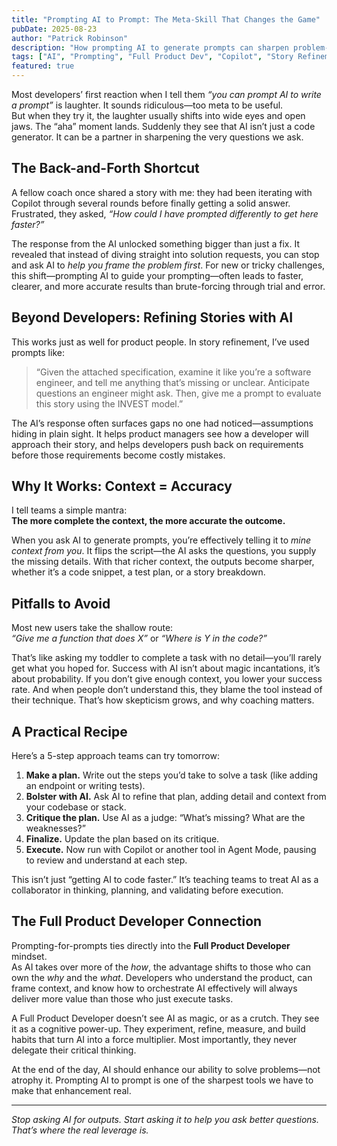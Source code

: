 ```yaml
---
title: "Prompting AI to Prompt: The Meta-Skill That Changes the Game"
pubDate: 2025-08-23
author: "Patrick Robinson"
description: "How prompting AI to generate prompts can sharpen problem-solving, improve story refinement, and unlock better outcomes for developers and product teams alike."
tags: ["AI", "Prompting", "Full Product Dev", "Copilot", "Story Refinement"]
featured: true
---
```


Most developers’ first reaction when I tell them *“you can prompt AI to write a prompt”* is laughter. It sounds ridiculous—too meta to be useful.  
But when they try it, the laughter usually shifts into wide eyes and open jaws. The “aha” moment lands. Suddenly they see that AI isn’t just a code generator. It can be a partner in sharpening the very questions we ask.

## The Back-and-Forth Shortcut

A fellow coach once shared a story with me: they had been iterating with Copilot through several rounds before finally getting a solid answer. Frustrated, they asked, *“How could I have prompted differently to get here faster?”*  

The response from the AI unlocked something bigger than just a fix. It revealed that instead of diving straight into solution requests, you can stop and ask AI to *help you frame the problem first*. For new or tricky challenges, this shift—prompting AI to guide your prompting—often leads to faster, clearer, and more accurate results than brute-forcing through trial and error.

## Beyond Developers: Refining Stories with AI

This works just as well for product people. In story refinement, I’ve used prompts like:  

> “Given the attached specification, examine it like you’re a software engineer, and tell me anything that’s missing or unclear. Anticipate questions an engineer might ask. Then, give me a prompt to evaluate this story using the INVEST model.”  

The AI’s response often surfaces gaps no one had noticed—assumptions hiding in plain sight. It helps product managers see how a developer will approach their story, and helps developers push back on requirements before those requirements become costly mistakes.

## Why It Works: Context = Accuracy

I tell teams a simple mantra:  
**The more complete the context, the more accurate the outcome.**

When you ask AI to generate prompts, you’re effectively telling it to *mine context from you*. It flips the script—the AI asks the questions, you supply the missing details. With that richer context, the outputs become sharper, whether it’s a code snippet, a test plan, or a story breakdown.

## Pitfalls to Avoid

Most new users take the shallow route:  
*“Give me a function that does X”* or *“Where is Y in the code?”*  

That’s like asking my toddler to complete a task with no detail—you’ll rarely get what you hoped for. Success with AI isn’t about magic incantations, it’s about probability. If you don’t give enough context, you lower your success rate. And when people don’t understand this, they blame the tool instead of their technique. That’s how skepticism grows, and why coaching matters.

## A Practical Recipe

Here’s a 5-step approach teams can try tomorrow:

1. **Make a plan.** Write out the steps you’d take to solve a task (like adding an endpoint or writing tests).  
2. **Bolster with AI.** Ask AI to refine that plan, adding detail and context from your codebase or stack.  
3. **Critique the plan.** Use AI as a judge: “What’s missing? What are the weaknesses?”  
4. **Finalize.** Update the plan based on its critique.  
5. **Execute.** Now run with Copilot or another tool in Agent Mode, pausing to review and understand at each step.  

This isn’t just “getting AI to code faster.” It’s teaching teams to treat AI as a collaborator in thinking, planning, and validating before execution.

## The Full Product Developer Connection

Prompting-for-prompts ties directly into the **Full Product Developer** mindset.  
As AI takes over more of the *how*, the advantage shifts to those who can own the *why* and the *what*. Developers who understand the product, can frame context, and know how to orchestrate AI effectively will always deliver more value than those who just execute tasks.  

A Full Product Developer doesn’t see AI as magic, or as a crutch. They see it as a cognitive power-up. They experiment, refine, measure, and build habits that turn AI into a force multiplier. Most importantly, they never delegate their critical thinking.  

At the end of the day, AI should enhance our ability to solve problems—not atrophy it. Prompting AI to prompt is one of the sharpest tools we have to make that enhancement real.

---

*Stop asking AI for outputs. Start asking it to help you ask better questions. That’s where the real leverage is.*